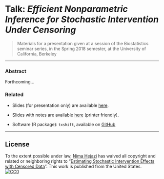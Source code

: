 # Talk: _Efficient Nonparametric Inference for Stochastic Intervention Under Censoring_

> Materials for a presentation given at a session of the Biostatistics seminar
> series, in the Spring 2018 semester, at the University of California, Berkeley

---

### Abstract

Forthcoming...

### Related
* Slides (for presentation only) are available [here](https://goo.gl/LAoDUJ).

* Slides with notes are available [here](https://goo.gl/Vq6v5o) (printer
   friendly).

* Software (R package): `txshift`, available on
    [GitHub](https://github.com/nhejazi/txshift)

---

## License

To the extent possible under law, [Nima Hejazi](https://nimahejazi.org)
has waived all copyright and related or neighboring rights to
&ldquo;[Estimating Stochastic Intervention Effects with Censored
Data](https://www.stat.berkeley.edu/~nhejazi/present/2018_berkeley_txshift.pdf)&rdquo;.
This work is published from the United States.
<br/>
[![CC0](http://i.creativecommons.org/p/zero/1.0/88x31.png)](http://creativecommons.org/publicdomain/zero/1.0/)

